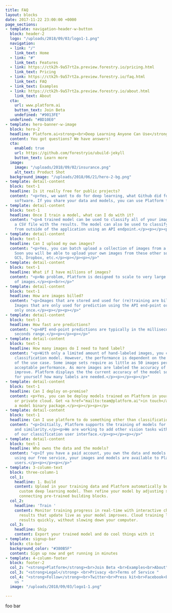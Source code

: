 ```yaml
---
title: FAQ
layout: blocks
date: 2017-11-22 23:00:00 +0000
page_sections:
- template: navigation-header-w-button
  block: header-2
  logo: "/uploads/2018/09/03/logo1-1.png"
  navigation:
  - link: "/"
    link_text: Home
  - link: "#"
    link_text: Features
  - link: https://ctk2h-9a57rt2a.preview.forestry.io/pricing.html
    link_text: Pricing
  - link: https://ctk2h-9a57rt2a.preview.forestry.io/faq.html
    link_text: FAQ
  - link_text: Examples
  - link: https://ctk2h-9a57rt2a.preview.forestry.io/about.html
    link_text: About
  cta:
    url: www.platform.ai
    button_text: Join Beta
    undefined: "#9013FE"
  undefined: "#BD10E0"
- template: hero-banner-w-image
  block: hero-2
  headline: Platform.ai<strong><br>Deep Learning Anyone Can Use</strong>
  content: You got questions? We have answers!
  cta:
    enabled: true
    url: https://github.com/forestryio/ubuild-jekyll
    button_text: Learn more
  image:
    image: "/uploads/2018/09/02/insurance.png"
    alt_text: Product Shot
  background_image: "/uploads/2018/06/21/hero-2-bg.png"
- template: detail-content
  block: text-1
  headline: Is it really free for public projects?
  content: "<p>Yes, we want to do for deep learning, what Github did for open source
    software. If you share your data and models, you can use Platform for free.</p><p><br></p><p></p><p></p>"
- template: detail-content
  block: text-1
  headline: Once I train a model, what can I do with it?
  content: "<p>A trained model can be used to classify all of your images and produce
    a CSV file with the results. The model can also be used to classify new images
    from outside of the application using an API endpoint.</p><p></p><p></p>"
- template: detail-content
  block: text-1
  headline: Can I upload my own images?
  content: "<p>Yes, you can batch upload a collection of images from a local machine.
    Soon you will be able to upload your own images from these other sources: S3,
    GCS, Dropbox, etc.</p><p></p><p></p>"
- template: detail-content
  block: text-1
  headline: What if I have millions of images?
  content: "<p>No problem, Platform is designed to scale to very large collections
    of images.</p><p><br></p>"
- template: detail-content
  block: text-1
  headline: How are images billed?
  content: "<p>Images that are stored and used for (re)training are billed monthly.
    Images that are only used for prediction using the API end-point or CSV are billed
    only once.</p><p></p><p></p>"
- template: detail-content
  block: text-1
  headline: How fast are predictions?
  content: "<p>API end-point predictions are typically in the millisecond to a few
    seconds range.</p><p></p><p></p>"
- template: detail-content
  block: text-1
  headline: How many images do I need to hand label?
  content: "<p>With only a limited amount of hand-labeled images, you can build a
    classification model. However, the performance is dependent on the complexity
    of the use case. Some image sets require as little as 50 images per class for
    acceptable performance. As more images are labeled the accuracy of the model will
    improve. Platform displays the the current accuracy of the model so you can judge
    for yourself how many labels are needed.</p><p></p><p></p>"
- template: detail-content
  block: text-1
  headline: Can I deploy on-premise?
  content: <p>Yes, you can be deploy models trained on Platform in your own data center
    or private cloud. Get <a href="mailto:team@platform.ai">in touch</a> to request
    a model binary package.</p><p></p><p></p>
- template: detail-content
  block: text-1
  headline: Can I use platform to do something other than classification?
  content: "<p>Initially, Platform supports the training of models for image classification
    and similarity.</p><p>We are working to add other vision tasks with the intuitiveness
    of our classification user interface.</p><p></p><p></p>"
- template: detail-content
  block: text-1
  headline: Who owns the data and the models?
  content: "<p>If you have a paid account, you own the data and models. If you are
    using our free service, your images and models are available to Platform and other
    users.</p><p></p><p></p>"
- template: 3-column-text
  block: three-column-1
  col_1:
    headline: 1. Build
    content: Upload in your training data and Platform automatically builds you a
      custom deep learning model. Then refine your model by adjusting settings and
      connecting pre-trained building blocks.
  col_2:
    headline: 'Train '
    content: Monitor training progress in real-time with interactive charts and test
      results that update live as your model improves. Cloud training lets you get
      results quickly, without slowing down your computer.
  col_3:
    headline: Ship
    content: Export your trained model and do cool things with it
- template: signup-bar
  block: cta-bar
  background_color: "#380B5F"
  content: Sign up now and get running in minutes
- template: 4-column-footer
  block: footer-2
  col_2: "<strong>Platform</strong><br>Join Beta <br>Examples<br>About"
  col_3: "<strong>Legal</strong> <br>Privacy <br>Terms of Service "
  col_4: "<strong>Follow</strong><br>Twitter<br>Press kit<br>Facebook<br>Newsletter<br>Contact
    us "
  image: "/uploads/2018/09/03/logo1-1.png"

---
```

foo bar